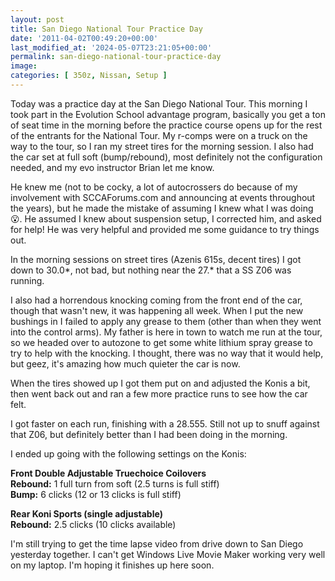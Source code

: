 ```yaml
---
layout: post
title: San Diego National Tour Practice Day
date: '2011-04-02T00:49:20+00:00'
last_modified_at: '2024-05-07T23:21:05+00:00'
permalink: san-diego-national-tour-practice-day
image:
categories: [ 350z, Nissan, Setup ]
---
```

Today was a practice day at the San Diego National Tour. This morning I took part in the Evolution School advantage program, basically you get a ton of seat time in the morning before the practice course opens up for the rest of the entrants for the National Tour. My r-comps were on a truck on the way to the tour, so I ran my street tires for the morning session. I also had the car set at full soft (bump/rebound), most definitely not the configuration needed, and my evo instructor Brian let me know.

He knew me (not to be cocky, a lot of autocrossers do because of my involvement with SCCAForums.com and announcing at events throughout the years), but he made the mistake of assuming I knew what I was doing 😮. He assumed I knew about suspension setup, I corrected him, and asked for help! He was very helpful and provided me some guidance to try things out.

In the morning sessions on street tires (Azenis 615s, decent tires) I got down to 30.0*, not bad, but nothing near the 27.* that a SS Z06 was running.

I also had a horrendous knocking coming from the front end of the car, though that wasn't new, it was happening all week. When I put the new bushings in I failed to apply any grease to them (other than when they went into the control arms). My father is here in town to watch me run at the tour, so we headed over to autozone to get some white lithium spray grease to try to help with the knocking. I thought, there was no way that it would help, but geez, it's amazing how much quieter the car is now.

When the tires showed up I got them put on and adjusted the Konis a bit, then went back out and ran a few more practice runs to see how the car felt.

I got faster on each run, finishing with a 28.555. Still not up to snuff against that Z06, but definitely better than I had been doing in the morning.

I ended up going with the following settings on the Konis:

**Front Double Adjustable Truechoice Coilovers**    
**Rebound:** 1 full turn from soft (2.5 turns is full stiff)    
**Bump:** 6 clicks (12 or 13 clicks is full stiff)

**Rear Koni Sports (single adjustable)**    
**Rebound:** 2.5 clicks (10 clicks available)

I'm still trying to get the time lapse video from drive down to San Diego yesterday together. I can't get Windows Live Movie Maker working very well on my laptop. I'm hoping it finishes up here soon.




